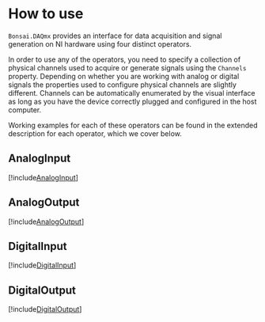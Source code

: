 How to use
==========

`Bonsai.DAQmx` provides an interface for data acquisition and signal generation on NI hardware using four distinct operators.

In order to use any of the operators, you need to specify a collection of physical channels used to acquire or generate signals using the `Channels` property. Depending on whether you are working with analog or digital signals the properties used to configure physical channels are slightly different. Channels can be automatically enumerated by the visual interface as long as you have the device correctly plugged and configured in the host computer. 

Working examples for each of these operators can be found in the extended description for each operator, which we cover below.

## AnalogInput
[!include[AnalogInput](~/articles/daqmx-analoginput.md)]

## AnalogOutput
[!include[AnalogOutput](~/articles/daqmx-analogoutput.md)]

## DigitalInput
[!include[DigitalInput](~/articles/daqmx-digitalinput.md)]

## DigitalOutput
[!include[DigitalOutput](~/articles/daqmx-digitaloutput.md)]